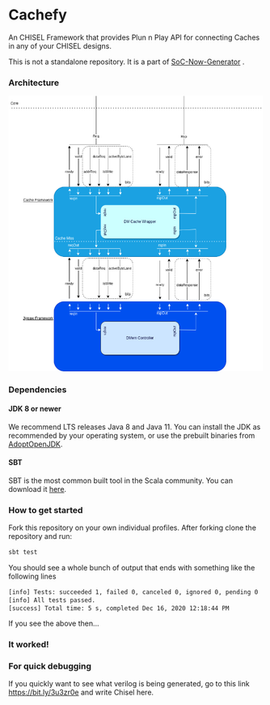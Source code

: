 Cachefy
=======================

An CHISEL Framework that provides Plun n Play API for connecting Caches in any of your CHISEL designs.


This is not a standalone repository. It is a part of [SoC-Now-Generator](https://github.com/merledu/SoC-Now-Generator) .

### Architecture

<img src="https://github.com/shahzaibk23/CHISEL-Caches/blob/master/docs/arch.png?raw=true" />


### Dependencies

#### JDK 8 or newer

We recommend LTS releases Java 8 and Java 11. You can install the JDK as recommended by your operating system, or use the prebuilt binaries from [AdoptOpenJDK](https://adoptopenjdk.net/).

#### SBT 

SBT is the most common built tool in the Scala community. You can download it [here](https://www.scala-sbt.org/download.html).  


### How to get started

Fork this repository on your own individual profiles. After forking clone the repository and run:

```sh
sbt test
```

You should see a whole bunch of output that ends with something like the following lines
```
[info] Tests: succeeded 1, failed 0, canceled 0, ignored 0, pending 0
[info] All tests passed.
[success] Total time: 5 s, completed Dec 16, 2020 12:18:44 PM
```
If you see the above then...

### It worked!

### For quick debugging
If you quickly want to see what verilog is being generated, go to this link  https://bit.ly/3u3zr0e and write Chisel here.
